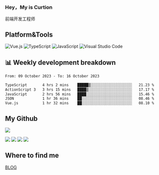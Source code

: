 ### Hey，My is Curtion
前端开发工程师
## Platform&Tools

![Vue.js](https://img.shields.io/badge/-Vue.js-4FC08D?style=flat-square&logo=Vue.js&logoColor=white)
![TypeScript](https://img.shields.io/badge/-TypeScript-007ACC?style=flat-square&logo=typescript&logoColor=white)
![JavaScript](https://img.shields.io/badge/-JavaScript-F7DF1E?style=flat-square&logo=javascript&logoColor=black)
![Visual Studio Code](https://img.shields.io/badge/-VSCode-007ACC?style=flat-square&logo=Visual-Studio-Code&logoColor=white)

## 📊 Weekly development breakdown

<!--START_SECTION:waka-->

```txt
From: 09 October 2023 - To: 16 October 2023

TypeScript       4 hrs 2 mins    █████▒░░░░░░░░░░░░░░░░░░░   21.23 %
ActionScript 3   3 hrs 15 mins   ████▒░░░░░░░░░░░░░░░░░░░░   17.17 %
JavaScript       2 hrs 56 mins   ████░░░░░░░░░░░░░░░░░░░░░   15.46 %
JSON             1 hr 36 mins    ██░░░░░░░░░░░░░░░░░░░░░░░   08.46 %
Vue.js           1 hr 32 mins    ██░░░░░░░░░░░░░░░░░░░░░░░   08.10 %
```

<!--END_SECTION:waka-->

## My Github

![](http://github-profile-summary-cards.vercel.app/api/cards/profile-details?username=curtion&theme=nord_bright)

![](http://github-profile-summary-cards.vercel.app/api/cards/stats?username=curtion&theme=nord_bright)
![](http://github-profile-summary-cards.vercel.app/api/cards/productive-time?username=curtion&theme=nord_bright&utcOffset=8)
![](http://github-profile-summary-cards.vercel.app/api/cards/repos-per-language?username=curtion&theme=nord_bright)
![](http://github-profile-summary-cards.vercel.app/api/cards/most-commit-language?username=curtion&theme=nord_bright)

## Where to find me

[BLOG](https://blog.3gxk.net)
